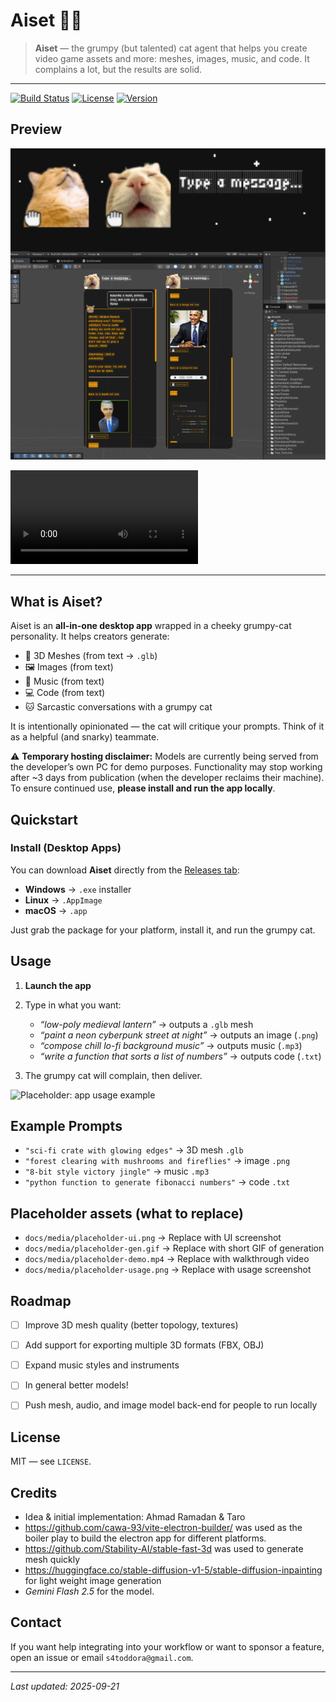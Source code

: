 # Aiset 🐱‍👤

> **Aiset** — the grumpy (but talented) cat agent that helps you create video game assets and more: meshes, images, music, and code. It complains a lot, but the results are solid.

---

<!-- Badges (replace with real services) -->

[![Build Status](https://img.shields.io/badge/build-passing-brightgreen)](#) [![License](https://img.shields.io/badge/license-MIT-blue)](LICENSE) [![Version](https://img.shields.io/badge/version-0.1.0-orange)](#)

## Preview


![Placeholder: Aiset UI screenshot](docs/media/demo.png)


<video controls src="docs/media/demo.mp4">Placeholder demo video (docs/media/placeholder-demo.mp4)</video>

---

## What is Aiset?

Aiset is an **all-in-one desktop app** wrapped in a cheeky grumpy-cat personality. It helps creators generate:

* 🎨 3D Meshes (from text → `.glb`)
* 🖼️ Images (from text)
* 🎵 Music (from text)
* 💻 Code (from text)
* 🐱 Sarcastic conversations with a grumpy cat

It is intentionally opinionated — the cat will critique your prompts. Think of it as a helpful (and snarky) teammate.

⚠️ **Temporary hosting disclaimer:** Models are currently being served from the developer’s own PC for demo purposes. Functionality may stop working after \~3 days from publication (when the developer reclaims their machine). To ensure continued use, **please install and run the app locally**.

## Quickstart

### Install (Desktop Apps)

You can download **Aiset** directly from the [Releases tab](../../releases):

* **Windows** → `.exe` installer
* **Linux** → `.AppImage`
* **macOS** → `.app`

Just grab the package for your platform, install it, and run the grumpy cat.

## Usage

1. **Launch the app**
2. Type in what you want:

   * *“low-poly medieval lantern”* → outputs a `.glb` mesh
   * *“paint a neon cyberpunk street at night”* → outputs an image (`.png`)
   * *“compose chill lo-fi background music”* → outputs music (`.mp3`)
   * *“write a function that sorts a list of numbers”* → outputs code (`.txt`)
3. The grumpy cat will complain, then deliver.

![Placeholder: app usage example](docs/media/placeholder-usage.png)


## Example Prompts

* `"sci-fi crate with glowing edges"` → 3D mesh `.glb`
* `"forest clearing with mushrooms and fireflies"` → image `.png`
* `"8-bit style victory jingle"` → music `.mp3`
* `"python function to generate fibonacci numbers"` → code `.txt`

## Placeholder assets (what to replace)

* `docs/media/placeholder-ui.png` → Replace with UI screenshot
* `docs/media/placeholder-gen.gif` → Replace with short GIF of generation
* `docs/media/placeholder-demo.mp4` → Replace with walkthrough video
* `docs/media/placeholder-usage.png` → Replace with usage screenshot

## Roadmap

* [ ] Improve 3D mesh quality (better topology, textures)
* [ ] Add support for exporting multiple 3D formats (FBX, OBJ)
* [ ] Expand music styles and instruments
* [ ] In general better models!
* [ ] Push mesh, audio, and image model back-end for people to run locally 


## License

MIT — see `LICENSE`.

## Credits

* Idea & initial implementation: Ahmad Ramadan & Taro
* https://github.com/cawa-93/vite-electron-builder/ was used as the boiler play to build the electron app for different platforms.
* https://github.com/Stability-AI/stable-fast-3d was used to generate mesh quickly
* https://huggingface.co/stable-diffusion-v1-5/stable-diffusion-inpainting for light weight image generation
* *Gemini Flash 2.5*  for the model.

## Contact

If you want help integrating into your workflow or want to sponsor a feature, open an issue or email `s4toddora@gmail.com`.

---

*Last updated: 2025-09-21*
